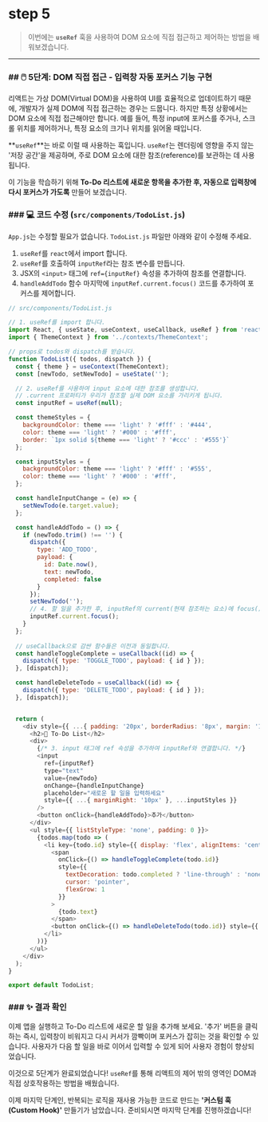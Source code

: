 # step 5
> 이번에는 **`useRef`** 훅을 사용하여 DOM 요소에 직접 접근하고 제어하는 방법을 배워보겠습니다.

-----

### \#\# 🖱️ 5단계: DOM 직접 접근 - 입력창 자동 포커스 기능 구현

리액트는 가상 DOM(Virtual DOM)을 사용하여 UI를 효율적으로 업데이트하기 때문에, 개발자가 실제 DOM에 직접 접근하는 경우는 드뭅니다. 하지만 특정 상황에서는 DOM 요소에 직접 접근해야만 합니다. 예를 들어, 특정 input에 포커스를 주거나, 스크롤 위치를 제어하거나, 특정 요소의 크기나 위치를 읽어올 때입니다.

\*\*`useRef`\*\*는 바로 이럴 때 사용하는 훅입니다. `useRef`는 렌더링에 영향을 주지 않는 '저장 공간'을 제공하며, 주로 DOM 요소에 대한 참조(reference)를 보관하는 데 사용됩니다.

이 기능을 학습하기 위해 **To-Do 리스트에 새로운 항목을 추가한 후, 자동으로 입력창에 다시 포커스가 가도록** 만들어 보겠습니다.

### \#\#\# 💻 코드 수정 (`src/components/TodoList.js`)

`App.js`는 수정할 필요가 없습니다. `TodoList.js` 파일만 아래와 같이 수정해 주세요.

1.  `useRef`를 `react`에서 import 합니다.
2.  `useRef`를 호출하여 `inputRef`라는 참조 변수를 만듭니다.
3.  JSX의 `<input>` 태그에 `ref={inputRef}` 속성을 추가하여 참조를 연결합니다.
4.  `handleAddTodo` 함수 마지막에 `inputRef.current.focus()` 코드를 추가하여 포커스를 제어합니다.

<!-- end list -->

```javascript
// src/components/TodoList.js

// 1. useRef를 import 합니다.
import React, { useState, useContext, useCallback, useRef } from 'react';
import { ThemeContext } from '../contexts/ThemeContext';

// props로 todos와 dispatch를 받습니다.
function TodoList({ todos, dispatch }) {
  const { theme } = useContext(ThemeContext);
  const [newTodo, setNewTodo] = useState('');

  // 2. useRef를 사용하여 input 요소에 대한 참조를 생성합니다.
  // .current 프로퍼티가 우리가 참조할 실제 DOM 요소를 가리키게 됩니다.
  const inputRef = useRef(null);

  const themeStyles = {
    backgroundColor: theme === 'light' ? '#fff' : '#444',
    color: theme === 'light' ? '#000' : '#fff',
    border: `1px solid ${theme === 'light' ? '#ccc' : '#555'}`
  };

  const inputStyles = {
    backgroundColor: theme === 'light' ? '#fff' : '#555',
    color: theme === 'light' ? '#000' : '#fff',
  };

  const handleInputChange = (e) => {
    setNewTodo(e.target.value);
  };

  const handleAddTodo = () => {
    if (newTodo.trim() !== '') {
      dispatch({
        type: 'ADD_TODO',
        payload: {
          id: Date.now(),
          text: newTodo,
          completed: false
        }
      });
      setNewTodo('');
      // 4. 할 일을 추가한 후, inputRef의 current(현재 참조하는 요소)에 focus()를 호출합니다.
      inputRef.current.focus();
    }
  };
  
  // useCallback으로 감싼 함수들은 이전과 동일합니다.
  const handleToggleComplete = useCallback((id) => {
    dispatch({ type: 'TOGGLE_TODO', payload: { id } });
  }, [dispatch]);

  const handleDeleteTodo = useCallback((id) => {
    dispatch({ type: 'DELETE_TODO', payload: { id } });
  }, [dispatch]);


  return (
    <div style={{ ...{ padding: '20px', borderRadius: '8px', margin: '10px', transition: 'all 0.3s' }, ...themeStyles }}>
      <h2>📝 To-Do List</h2>
      <div>
        {/* 3. input 태그에 ref 속성을 추가하여 inputRef와 연결합니다. */}
        <input
          ref={inputRef}
          type="text"
          value={newTodo}
          onChange={handleInputChange}
          placeholder="새로운 할 일을 입력하세요"
          style={{ ...{ marginRight: '10px' }, ...inputStyles }}
        />
        <button onClick={handleAddTodo}>추가</button>
      </div>
      <ul style={{ listStyleType: 'none', padding: 0 }}>
        {todos.map(todo => (
          <li key={todo.id} style={{ display: 'flex', alignItems: 'center', margin: '5px 0' }}>
            <span
              onClick={() => handleToggleComplete(todo.id)}
              style={{
                textDecoration: todo.completed ? 'line-through' : 'none',
                cursor: 'pointer',
                flexGrow: 1
              }}
            >
              {todo.text}
            </span>
            <button onClick={() => handleDeleteTodo(todo.id)} style={{ marginLeft: '10px' }}>삭제</button>
          </li>
        ))}
      </ul>
    </div>
  );
}

export default TodoList;
```

### \#\#\# ✨ 결과 확인

이제 앱을 실행하고 To-Do 리스트에 새로운 할 일을 추가해 보세요. '추가' 버튼을 클릭하는 즉시, 입력창이 비워지고 다시 커서가 깜빡이며 포커스가 잡히는 것을 확인할 수 있습니다. 사용자가 다음 할 일을 바로 이어서 입력할 수 있게 되어 사용자 경험이 향상되었습니다.

이것으로 5단계가 완료되었습니다\! `useRef`를 통해 리액트의 제어 밖의 영역인 DOM과 직접 상호작용하는 방법을 배웠습니다.

이제 마지막 단계인, 반복되는 로직을 재사용 가능한 코드로 만드는 **'커스텀 훅(Custom Hook)'** 만들기가 남았습니다. 준비되시면 마지막 단계를 진행하겠습니다\!
